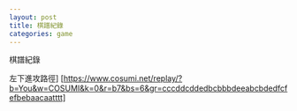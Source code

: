```yaml
---
layout: post
title: 棋譜紀錄
categories: game
---
```

棋譜紀錄

左下進攻路徑]
[https://www.cosumi.net/replay/?b=You&w=COSUMI&k=0&r=b7&bs=6&gr=cccddcddedbcbbbdeeabcbdedfcfefbebaacaatttt]
